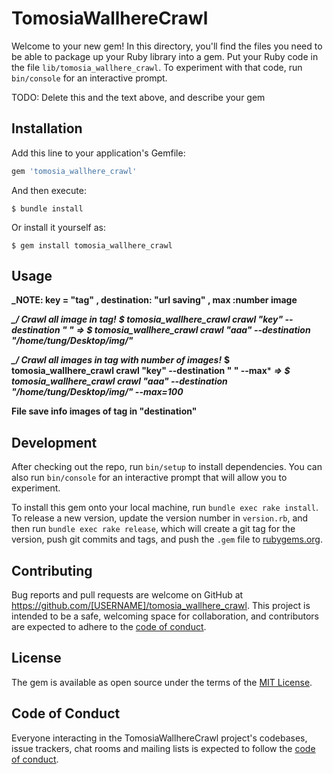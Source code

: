 # TomosiaWallhereCrawl

Welcome to your new gem! In this directory, you'll find the files you need to be able to package up your Ruby library into a gem. Put your Ruby code in the file `lib/tomosia_wallhere_crawl`. To experiment with that code, run `bin/console` for an interactive prompt.

TODO: Delete this and the text above, and describe your gem

## Installation

Add this line to your application's Gemfile:

```ruby
gem 'tomosia_wallhere_crawl'
```

And then execute:

    $ bundle install

Or install it yourself as:

    $ gem install tomosia_wallhere_crawl

## Usage
****_NOTE: key = "tag" , destination: "url saving" , max :number image****

*****_/ Crawl all image in tag!*****
*******$ tomosia_wallhere_crawl crawl "key" --destination " "*******
*******=> $ tomosia_wallhere_crawl crawl "aaa" --destination "/home/tung/Desktop/img/"*******

*****_/ Crawl all images in tag with number of images!*****
******$ tomosia_wallhere_crawl crawl "key" --destination " " --max*******
*******=> $ tomosia_wallhere_crawl crawl "aaa" --destination "/home/tung/Desktop/img/" --max=100*******

****File save info images of tag in "destination"****
## Development

After checking out the repo, run `bin/setup` to install dependencies. You can also run `bin/console` for an interactive prompt that will allow you to experiment.

To install this gem onto your local machine, run `bundle exec rake install`. To release a new version, update the version number in `version.rb`, and then run `bundle exec rake release`, which will create a git tag for the version, push git commits and tags, and push the `.gem` file to [rubygems.org](https://rubygems.org).

## Contributing

Bug reports and pull requests are welcome on GitHub at https://github.com/[USERNAME]/tomosia_wallhere_crawl. This project is intended to be a safe, welcoming space for collaboration, and contributors are expected to adhere to the [code of conduct](https://github.com/[USERNAME]/tomosia_wallhere_crawl/blob/master/CODE_OF_CONDUCT.md).


## License

The gem is available as open source under the terms of the [MIT License](https://opensource.org/licenses/MIT).

## Code of Conduct

Everyone interacting in the TomosiaWallhereCrawl project's codebases, issue trackers, chat rooms and mailing lists is expected to follow the [code of conduct](https://github.com/[USERNAME]/tomosia_wallhere_crawl/blob/master/CODE_OF_CONDUCT.md).
